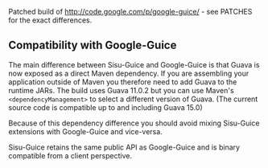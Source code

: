 Patched build of http://code.google.com/p/google-guice/ - see PATCHES for the exact differences.

Compatibility with Google-Guice
-------------------------------

The main difference between Sisu-Guice and Google-Guice is that Guava is now exposed as a direct Maven dependency. If you are assembling your application outside of Maven you therefore need to add Guava to the runtime JARs. The build uses Guava 11.0.2 but you can use Maven's `<dependencyManagement>` to select a different version of Guava. (The current source code is compatible up to and including Guava 15.0)

Because of this dependency difference you should avoid mixing Sisu-Guice extensions with Google-Guice and vice-versa.

Sisu-Guice retains the same public API as Google-Guice and is binary compatible from a client perspective.
